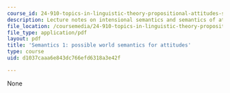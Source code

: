 ```yaml
---
course_id: 24-910-topics-in-linguistic-theory-propositional-attitudes-spring-2009
description: Lecture notes on intensional semantics and semantics of attitude predicates.
file_location: /coursemedia/24-910-topics-in-linguistic-theory-propositional-attitudes-spring-2009/d1037caaa6e843dc766efd6318a3e42f_MIT24_910s09_lec02.pdf
file_type: application/pdf
layout: pdf
title: 'Semantics 1: possible world semantics for attitudes'
type: course
uid: d1037caaa6e843dc766efd6318a3e42f

---
```

None